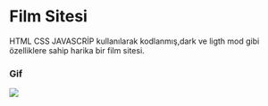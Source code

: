 <h1>Film Sitesi</h1>

HTML CSS JAVASCRİP kullanılarak kodlanmış,dark ve ligth mod gibi özelliklere sahip harika bir film sitesi.

<h3>Gif</h3>

![](film-sitesi-v.gif)



